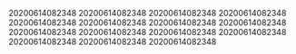 20200614082348
20200614082348
20200614082348
20200614082348
20200614082348
20200614082348
20200614082348
20200614082348
20200614082348
20200614082348
20200614082348
20200614082348
20200614082348
20200614082348
20200614082348
